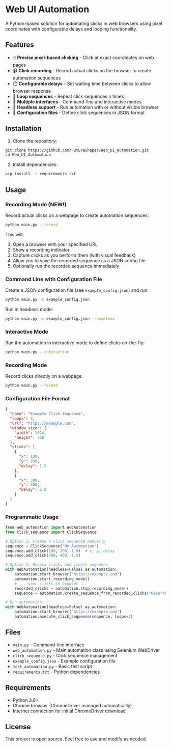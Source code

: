 # Web UI Automation

A Python-based solution for automating clicks in web browsers using pixel coordinates with configurable delays and looping functionality.

## Features

- 🖱️ **Precise pixel-based clicking** - Click at exact coordinates on web pages
- 📹 **Click recording** - Record actual clicks on the browser to create automation sequences
- ⏱️ **Configurable delays** - Set waiting time between clicks to allow browser response
- 🔄 **Loop sequences** - Repeat click sequences n times
- 🎯 **Multiple interfaces** - Command-line and interactive modes
- 🚀 **Headless support** - Run automation with or without visible browser
- 📁 **Configuration files** - Define click sequences in JSON format

## Installation

1. Clone the repository:
```bash
git clone https://github.com/FutureShaper/Web_UI_Automation.git
cd Web_UI_Automation
```

2. Install dependencies:
```bash
pip install -r requirements.txt
```

## Usage

### Recording Mode (NEW!)

Record actual clicks on a webpage to create automation sequences:

```bash
python main.py --record
```

This will:
1. Open a browser with your specified URL
2. Show a recording indicator
3. Capture clicks as you perform them (with visual feedback)
4. Allow you to save the recorded sequence as a JSON config file
5. Optionally run the recorded sequence immediately

### Command Line with Configuration File

Create a JSON configuration file (see `example_config.json`) and run:

```bash
python main.py -c example_config.json
```

Run in headless mode:
```bash
python main.py -c example_config.json --headless
```

### Interactive Mode

Run the automation in interactive mode to define clicks on-the-fly:

```bash
python main.py --interactive
```

### Recording Mode

Record clicks directly on a webpage:

```bash
python main.py --record
```

### Configuration File Format

```json
{
  "name": "Example Click Sequence",
  "loops": 3,
  "url": "https://example.com",
  "window_size": {
    "width": 1024,
    "height": 768
  },
  "clicks": [
    {
      "x": 100,
      "y": 200,
      "delay": 1.5
    },
    {
      "x": 300,
      "y": 400,
      "delay": 2.0
    }
  ]
}
```

### Programmatic Usage

```python
from web_automation import WebAutomation
from click_sequence import ClickSequence

# Option 1: Create a click sequence manually
sequence = ClickSequence("My Automation")
sequence.add_click(100, 200, 1.0)  # x, y, delay
sequence.add_click(300, 400, 1.5)

# Option 2: Record clicks and create sequence
with WebAutomation(headless=False) as automation:
    automation.start_browser("https://example.com")
    automation.start_recording_mode()
    # ... user clicks on browser ...
    recorded_clicks = automation.stop_recording_mode()
    sequence = automation.create_sequence_from_recorded_clicks("Recorded Sequence")

# Run automation
with WebAutomation(headless=False) as automation:
    automation.start_browser("https://example.com")
    automation.execute_click_sequence(sequence, loops=3)
```

## Files

- `main.py` - Command-line interface
- `web_automation.py` - Main automation class using Selenium WebDriver
- `click_sequence.py` - Click sequence management
- `example_config.json` - Example configuration file
- `test_automation.py` - Basic test script
- `requirements.txt` - Python dependencies

## Requirements

- Python 3.6+
- Chrome browser (ChromeDriver managed automatically)
- Internet connection for initial ChromeDriver download

## License

This project is open source. Feel free to use and modify as needed.

